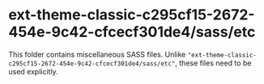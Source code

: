 # ext-theme-classic-c295cf15-2672-454e-9c42-cfcecf301de4/sass/etc

This folder contains miscellaneous SASS files. Unlike `"ext-theme-classic-c295cf15-2672-454e-9c42-cfcecf301de4/sass/etc"`, these files
need to be used explicitly.

